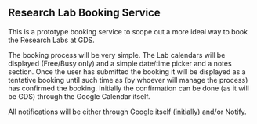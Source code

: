 ## Research Lab Booking Service

This is a prototype booking service to scope out a more ideal way to book the Research Labs at GDS.

The booking process will be very simple. The Lab calendars will be displayed (Free/Busy only) and a simple date/time picker and a notes section.
Once the user has submitted the booking it will be displayed as a tentative booking until such time as (by whoever will manage the process) has confirmed the booking. Initially the confirmation can be done (as it will be GDS) through the Google Calendar itself.

All notifications will be either through Google itself (initially) and/or Notify.
